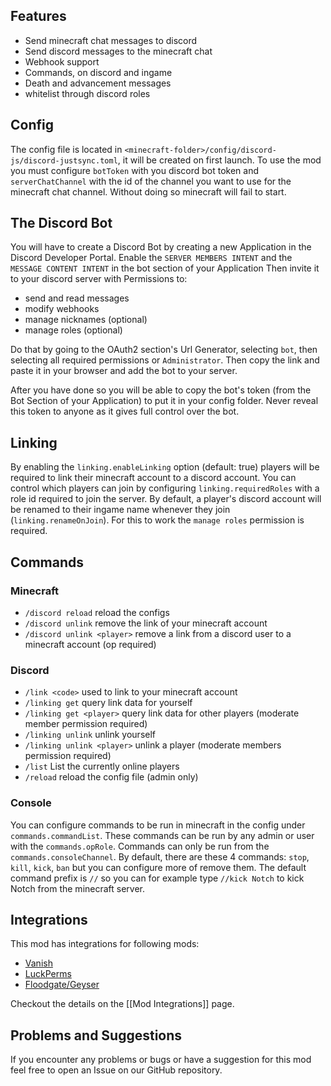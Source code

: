 ## Features
- Send minecraft chat messages to discord
- Send discord messages to the minecraft chat
- Webhook support
- Commands, on discord and ingame
- Death and advancement messages
- whitelist through discord roles

## Config
The config file is located in `<minecraft-folder>/config/discord-js/discord-justsync.toml`,
it will be created on first launch.
To use the mod you must configure `botToken` with you discord bot token and 
`serverChatChannel` with the id of the channel you want to use for the minecraft chat channel.
Without doing so minecraft will fail to start.

## The Discord Bot
You will have to create a Discord Bot by creating a new Application in the Discord Developer Portal.
Enable the `SERVER MEMBERS INTENT` and the `MESSAGE CONTENT INTENT` in the bot section of your Application
Then invite it to your discord server with Permissions to:

- send and read messages
- modify webhooks
- manage nicknames (optional)
- manage roles (optional)

Do that by going to the OAuth2 section's Url Generator, selecting `bot`, then selecting all required permissions or `Administrator`.
Then copy the link and paste it in your browser and add the bot to your server.

After you have done so you will be able to copy the bot's token (from the Bot Section of your Application) to put it in your config folder.
Never reveal this token to anyone as it gives full control over the bot.

## Linking
By enabling the `linking.enableLinking` option (default: true) players will be required to link their minecraft account to a discord account.
You can control which players can join by configuring `linking.requiredRoles` with a role id required to join the server.
By default, a player's discord account will be renamed to their ingame name whenever they join (`linking.renameOnJoin`).
For this to work the `manage roles` permission is required.

## Commands
### Minecraft
- `/discord reload` reload the configs
- `/discord unlink` remove the link of your minecraft account
- `/discord unlink <player>` remove a link from a discord user to a minecraft account (op required)
### Discord
- `/link <code>` used to link to your minecraft account
- `/linking get` query link data for yourself
- `/linking get <player>` query link data for other players (moderate member permission required) 
- `/linking unlink` unlink yourself
- `/linking unlink <player>` unlink a player (moderate members permission required)
- `/list` List the currently online players
- `/reload` reload the config file (admin only)
### Console
You can configure commands to be run in minecraft in the config under `commands.commandList`.
These commands can be run by any admin or user with the `commands.opRole`.
Commands can only be run from the `commands.consoleChannel`.
By default, there are these 4 commands: `stop`, `kill`, `kick`, `ban` but you can configure more of remove them.
The default command prefix is `//` so you can for example type `//kick Notch` to kick Notch from the minecraft server.

## Integrations
This mod has integrations for following mods:
- [Vanish](https://modrinth.com/mod/vanish)
- [LuckPerms](https://modrinth.com/plugin/luckperms)
- [Floodgate/Geyser](https://geysermc.org)

Checkout the details on the [[Mod Integrations]] page.


## Problems and Suggestions
If you encounter any problems or bugs or have a suggestion for this mod feel free to open an Issue on our GitHub repository.
